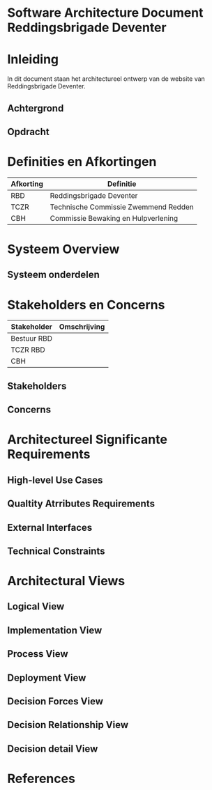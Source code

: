 # Software Architecture Document Reddingsbrigade Deventer

# Inleiding
In dit document staan het architectureel ontwerp van de website van Reddingsbrigade Deventer. 

## Achtergrond


## Opdracht

# Definities en Afkortingen

| Afkorting | Definitie |
| --- | --- |
| RBD | Reddingsbrigade Deventer |
| TCZR | Technische Commissie Zwemmend Redden |
| CBH | Commissie Bewaking en Hulpverlening |

# Systeem Overview



## Systeem onderdelen

# Stakeholders en Concerns

| Stakeholder | Omschrijving |
|---|---|
| Bestuur RBD |  |
| TCZR RBD |  |
| CBH |  | 


## Stakeholders

## Concerns

# Architectureel Significante Requirements

## High-level Use Cases

## Qualtity Atrributes Requirements

## External Interfaces

## Technical Constraints

# Architectural Views
 
## Logical View

## Implementation View

## Process View

## Deployment View

## Decision Forces View

## Decision Relationship View

## Decision detail View

# References 
